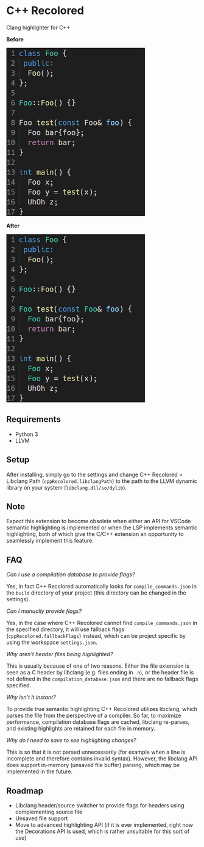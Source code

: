 # C++ Recolored

Clang highlighter for C++

**Before**

![before](https://raw.githubusercontent.com/notAlaanor/cppRecolored/master/.media/before.png "Without C++ Recolored")

**After**

![after](https://raw.githubusercontent.com/notAlaanor/cppRecolored/master/.media/after.png "With C++ Recolored")

## Requirements

- Python 3
- LLVM

## Setup

After installing, simply go to the settings and change C++ Recolored > Libclang Path (`cppRecolored.libclangPath`) to the path to the LLVM dynamic library on your system (`libclang.dll/so/dylib`).

## Note

Expect this extension to become obsolete when either an API for VSCode semantic highlighting is implemented or when the LSP implements semantic highlighting, both of which give the C/C++ extension an opportunity to seamlessly implement this feature.

## FAQ

_Can I use a compilation database to provide flags?_

Yes, in fact C++ Recolored automatically looks for `compile_commands.json` in the `build` directory of your project (this directory can be changed in the settings).

_Can I manually provide flags?_

Yes, in the case where C++ Recolored cannot find `compile_commands.json` in the specified directory, it will use fallback flags (`cppRecolored.fallbackFlags`) instead, which can be project specific by using the workspace `settings.json`.

_Why aren't header files being highlighted?_

This is usually because of one of two reasons. Either the file extension is seen as a C header by libclang (e.g. files ending in `.h`), or the header file is not defined in the `compilation_database.json` and there are no fallback flags specified.

_Why isn't it instant?_

To provide true semantic highlighting C++ Recolored utilizes libclang, which parses the file from the perspective of a compiler. So far, to maximize performance, compilation database flags are cached, libclang re-parses, and existing highlights are retained for each file in memory.

_Why do I need to save to see highlighting changes?_

This is so that it is not parsed unnecessarily (for example when a line is incomplete and therefore contains invalid syntax). However, the libclang API does support in-memory (unsaved file buffer) parsing, which may be implemented in the future.

## Roadmap

- Libclang header/source switcher to provide flags for headers using complementing source file
- Unsaved file support
- Move to advanced highlighting API (if it is ever implemented, right now the Decorations API is used, which is rather unsuitable for this sort of use)
